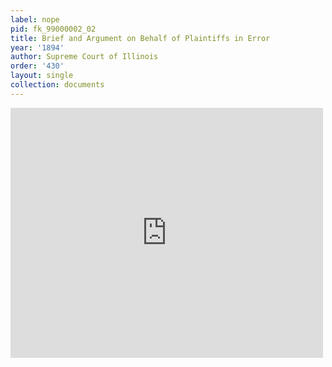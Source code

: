 ```yaml
---
label: nope
pid: fk_99000002_02
title: Brief and Argument on Behalf of Plaintiffs in Error
year: '1894'
author: Supreme Court of Illinois
order: '430'
layout: single
collection: documents
---
```

<iframe src="https://northwestern.app.box.com/embed/s/26vxumps75n9wukc97h4jzyxv5z8bpnu?sortColumn=date&view=list" width="500" height="400" frameborder="0" allowfullscreen webkitallowfullscreen msallowfullscreen></iframe>
